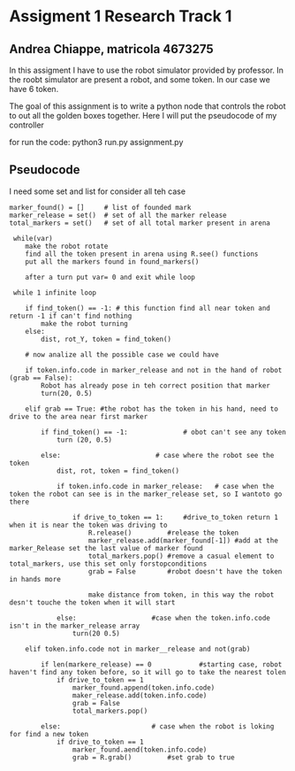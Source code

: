 # Assigment 1 Research Track 1  

## Andrea Chiappe, matricola 4673275

In this assigment I have to use the robot simulator provided by professor.
In the roobt simulator are present a robot, and some token. In our case we have 6 token. 

The goal of this assignment is to write a python node that controls the robot to out all the golden boxes together.
Here I will put the pseudocode of my controller

for run the code: 
python3 run.py assignment.py 
## Pseudocode  

I need some set and list for consider all teh case 

	marker_found() = [] 	# list of founded mark
	marker_release = set() 	# set of all the marker release
	total_markers = set() 	# set of all total marker present in arena 

	 while(var)
		make the robot rotate 
		find all the token present in arena using R.see() functions
		put all the markers found in found_markers()
		
		after a turn put var= 0 and exit while loop

	 while 1 infinite loop

		if find_token() == -1: # this function find all near token and return -1 if can't find nothing
			make the robot turning
		else:
			dist, rot_Y, token = find_token()
			
	 	# now analize all the possible case we could have
	 	
	 	if token.info.code in marker_release and not in the hand of robot (grab == False):
	 		Robot has already pose in teh correct position that marker
	 		turn(20, 0.5)
	 		
	 	elif grab == True: #the robot has the token in his hand, need to drive to the area near first marker
	 	
	 		if find_token() == -1: 				# obot can't see any token
	 			turn (20, 0.5) 
	 			
	 		else:						 # case where the robot see the token
	 			dist, rot, token = find_token()	
	 			
	 			if token.info.code in marker_release:  	# case when the token the robot can see is in the marker_release set, so I wantoto go there
	 				
	 				if drive_to_token == 1: 	#drive_to_token return 1 when it is near the token was driving to
	 					R.release() 		#release the token 
	 					marker_release.add(marker_found[-1]) #add at the marker_Release set the last value of marker found
	 					total_markers.pop()	#remove a casual element to total_markers, use this set only forstopconditions
	 					grab = False		#robot doesn't have the token in hands more
	 					
	 					make distance from token, in this way the robot desn't touche the token when it will start 
	 			
	 			else:					#case when the token.info.code isn't in the marker_release array
	 				turn(20 0.5)
	 				
	 	elif token.info.code not in marker__release and not(grab)
	 		
	 		if len(markere_release) == 0 			#starting case, robot haven't find any token before, so it will go to take the nearest tolen 
	 			if drive_to_token == 1
	 				marker_found.append(token.info.code)
	 				maker_release.add(token.info.code)
	 				grab = False
	 				total_markers.pop()
	 			
	 		else:						# case when the robot is loking for find a new token 
	 			if drive_to_token == 1
	 				marker_found.aend(token.info.code)
	 				grab = R.grab() 		#set grab to true 
	 					
 		 
				

